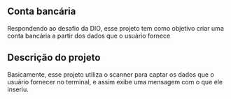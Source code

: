 ## Conta bancária

Respondendo ao desafio da DIO, esse projeto tem como objetivo criar uma conta bancária a partir dos dados que o usuário fornece

## Descrição do projeto

Basicamente, esse projeto utiliza o scanner para captar os dados que o usuário fornecer no terminal, e assim exibe uma mensagem com o que ele inseriu.
